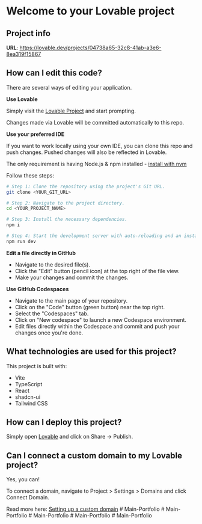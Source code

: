 # Welcome to your Lovable project

## Project info

**URL**: https://lovable.dev/projects/04738a65-32c8-41ab-a3e6-8ea319f15867

## How can I edit this code?

There are several ways of editing your application.

**Use Lovable**

Simply visit the [Lovable Project](https://lovable.dev/projects/04738a65-32c8-41ab-a3e6-8ea319f15867) and start prompting.

Changes made via Lovable will be committed automatically to this repo.

**Use your preferred IDE**

If you want to work locally using your own IDE, you can clone this repo and push changes. Pushed changes will also be reflected in Lovable.

The only requirement is having Node.js & npm installed - [install with nvm](https://github.com/nvm-sh/nvm#installing-and-updating)

Follow these steps:

```sh
# Step 1: Clone the repository using the project's Git URL.
git clone <YOUR_GIT_URL>

# Step 2: Navigate to the project directory.
cd <YOUR_PROJECT_NAME>

# Step 3: Install the necessary dependencies.
npm i

# Step 4: Start the development server with auto-reloading and an instant preview.
npm run dev
```

**Edit a file directly in GitHub**

- Navigate to the desired file(s).
- Click the "Edit" button (pencil icon) at the top right of the file view.
- Make your changes and commit the changes.

**Use GitHub Codespaces**

- Navigate to the main page of your repository.
- Click on the "Code" button (green button) near the top right.
- Select the "Codespaces" tab.
- Click on "New codespace" to launch a new Codespace environment.
- Edit files directly within the Codespace and commit and push your changes once you're done.

## What technologies are used for this project?

This project is built with:

- Vite
- TypeScript
- React
- shadcn-ui
- Tailwind CSS

## How can I deploy this project?

Simply open [Lovable](https://lovable.dev/projects/04738a65-32c8-41ab-a3e6-8ea319f15867) and click on Share -> Publish.

## Can I connect a custom domain to my Lovable project?

Yes, you can!

To connect a domain, navigate to Project > Settings > Domains and click Connect Domain.

Read more here: [Setting up a custom domain](https://docs.lovable.dev/features/custom-domain#custom-domain)
#   M a i n - P o r t f o l i o  
 #   M a i n - P o r t f o l i o  
 #   M a i n - P o r t f o l i o  
 #   M a i n - P o r t f o l i o  
 #   M a i n - P o r t f o l i o  
 